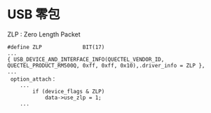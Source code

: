 USB 零包
=========

ZLP : Zero Length Packet

	#define ZLP             BIT(17) 
	...
	{ USB_DEVICE_AND_INTERFACE_INFO(QUECTEL_VENDOR_ID, QUECTEL_PRODUCT_RM500Q, 0xff, 0xff, 0x10),.driver_info = ZLP },
	...
	 option_attach：
		...
	        if (device_flags & ZLP)
                data->use_zlp = 1;
		...
	

